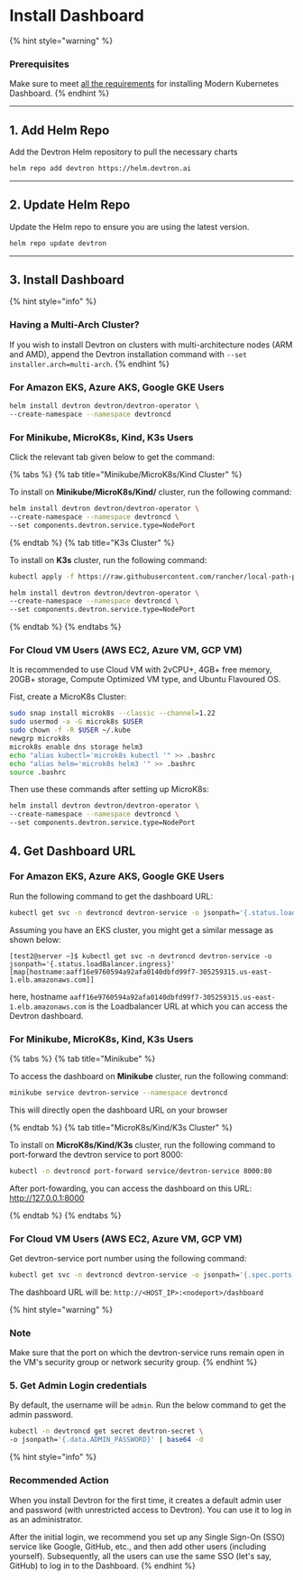 # Install Dashboard

{% hint style="warning" %}
### Prerequisites
Make sure to meet [all the requirements](./requirements.md) for installing Modern Kubernetes Dashboard.
{% endhint %}

---

## 1. Add Helm Repo

Add the Devtron Helm repository to pull the necessary charts

```bash
helm repo add devtron https://helm.devtron.ai
```

---

## 2. Update Helm Repo

Update the Helm repo to ensure you are using the latest version.

```bash
helm repo update devtron
```

---

## 3. Install Dashboard

{% hint style="info" %}
### Having a Multi-Arch Cluster? 
If you wish to install Devtron on clusters with multi-architecture nodes (ARM and AMD), append the Devtron installation command with `--set installer.arch=multi-arch`.
{% endhint %}

### For Amazon EKS, Azure AKS, Google GKE Users

```bash
helm install devtron devtron/devtron-operator \
--create-namespace --namespace devtroncd
```

### For Minikube, MicroK8s, Kind, K3s Users

Click the relevant tab given below to get the command:

{% tabs %}
{% tab title="Minikube/MicroK8s/Kind Cluster" %}

To install on **Minikube/MicroK8s/Kind/** cluster, run the following command:

```bash
helm install devtron devtron/devtron-operator \
--create-namespace --namespace devtroncd \
--set components.devtron.service.type=NodePort 
```

{% endtab %}
{% tab title="K3s Cluster" %}

To install on **K3s** cluster, run the following command:

```bash
kubectl apply -f https://raw.githubusercontent.com/rancher/local-path-provisioner/master/deploy/local-path-storage.yaml

helm install devtron devtron/devtron-operator \
--create-namespace --namespace devtroncd \
--set components.devtron.service.type=NodePort
```

{% endtab %}
{% endtabs %}

### For Cloud VM Users (AWS EC2, Azure VM, GCP VM)

It is recommended to use Cloud VM with 2vCPU+, 4GB+ free memory, 20GB+ storage, Compute Optimized VM type, and Ubuntu Flavoured OS.

Fist, create a MicroK8s Cluster:

```bash
sudo snap install microk8s --classic --channel=1.22
sudo usermod -a -G microk8s $USER
sudo chown -f -R $USER ~/.kube
newgrp microk8s
microk8s enable dns storage helm3
echo "alias kubectl='microk8s kubectl '" >> .bashrc
echo "alias helm='microk8s helm3 '" >> .bashrc
source .bashrc
```

Then use these commands after setting up MicroK8s:

```bash
helm install devtron devtron/devtron-operator \
--create-namespace --namespace devtroncd \
--set components.devtron.service.type=NodePort 
```


## 4. Get Dashboard URL

### For Amazon EKS, Azure AKS, Google GKE Users

Run the following command to get the dashboard URL:

```bash
kubectl get svc -n devtroncd devtron-service -o jsonpath='{.status.loadBalancer.ingress}'
```

Assuming you have an EKS cluster, you might get a similar message as shown below:

```text
[test2@server ~]$ kubectl get svc -n devtroncd devtron-service -o jsonpath='{.status.loadBalancer.ingress}'
[map[hostname:aaff16e9760594a92afa0140dbfd99f7-305259315.us-east-1.elb.amazonaws.com]]
```

here, hostname `aaff16e9760594a92afa0140dbfd99f7-305259315.us-east-1.elb.amazonaws.com` is the Loadbalancer URL at which you can access the Devtron dashboard.

### For Minikube, MicroK8s, Kind, K3s Users

{% tabs %}
{% tab title="Minikube" %}

To access the dashboard on **Minikube** cluster, run the following command:

```bash
minikube service devtron-service --namespace devtroncd
```

This will directly open the dashboard URL on your browser

{% endtab %}
{% tab title="MicroK8s/Kind/K3s Cluster" %}

To install on **MicroK8s/Kind/K3s** cluster, run the following command to port-forward the devtron service to port 8000:

```bash
kubectl -n devtroncd port-forward service/devtron-service 8000:80
```

After port-fowarding, you can access the dashboard on this URL: http://127.0.0.1:8000

{% endtab %}
{% endtabs %}

### For Cloud VM Users (AWS EC2, Azure VM, GCP VM)

Get devtron-service port number using the following command:

```bash
kubectl get svc -n devtroncd devtron-service -o jsonpath='{.spec.ports[0].nodePort}'
```

The dashboard URL will be: `http://<HOST_IP>:<nodeport>/dashboard`

{% hint style="warning" %}
### Note
Make sure that the port on which the devtron-service runs remain open in the VM's security group or network security group.
{% endhint %}

<!-- #### Example
Assuming you have an EKS cluster, you might get a similar message as shown below:

```text
[test2@server ~]$ kubectl get svc -n devtroncd devtron-service -o jsonpath='{.status.loadBalancer.ingress}'
[map[hostname:aaff16e9760594a92afa0140dbfd99f7-305259315.us-east-1.elb.amazonaws.com]]
```

where, hostname `aaff16e9760594a92afa0140dbfd99f7-305259315.us-east-1.elb.amazonaws.com` is the Loadbalancer URL at which you can access the Devtron dashboard.

Moreover, you can also do a CNAME entry corresponding to your domain/subdomain to point to this Loadbalancer URL to access it at a custom domain.

| Host | Type | Points to |
| :--- | :--- | :--- |
| devtron.yourdomain.com | CNAME | aaff16e9760594a92afa0140dbfd99f7-305259315.us-east-1.elb.amazonaws.com | -->


### 5. Get Admin Login credentials

By default, the username will be `admin`. Run the below command to get the admin password.

```bash
kubectl -n devtroncd get secret devtron-secret \
-o jsonpath='{.data.ADMIN_PASSWORD}' | base64 -d
```

{% hint style="info" %}
### Recommended Action
When you install Devtron for the first time, it creates a default admin user and password (with unrestricted access to Devtron). You can use it to log in as an administrator. 

After the initial login, we recommend you set up any Single Sign-On (SSO) service like Google, GitHub, etc., and then add other users (including yourself). Subsequently, all the users can use the same SSO (let's say, GitHub) to log in to the Dashboard.
{% endhint %}
